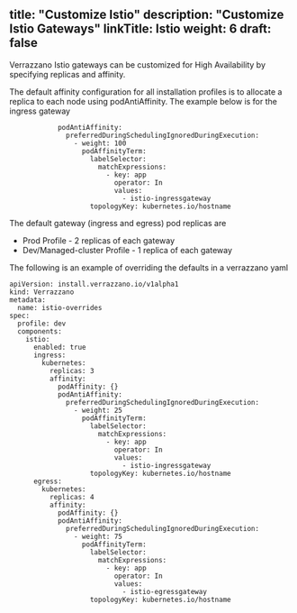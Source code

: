 title: "Customize Istio"
description: "Customize Istio Gateways"
linkTitle: Istio
weight: 6
draft: false
 ---

Verrazzano Istio gateways can be customized for High Availability by specifying replicas and affinity.

The default affinity configuration for all installation profiles is to allocate a replica to each node using podAntiAffinity.
The example below is for the ingress gateway
 ```
             podAntiAffinity:
               preferredDuringSchedulingIgnoredDuringExecution:
                 - weight: 100
                   podAffinityTerm:
                     labelSelector:
                       matchExpressions:
                         - key: app
                           operator: In
                           values:
                             - istio-ingressgateway
                     topologyKey: kubernetes.io/hostname
 ```
The default gateway (ingress and egress) pod replicas are
* Prod Profile                -   2 replicas of each gateway
* Dev/Managed-cluster Profile -   1 replica of each gateway

The following is an example of overriding the defaults in a verrazzano yaml
 ```
 apiVersion: install.verrazzano.io/v1alpha1
 kind: Verrazzano
 metadata:
   name: istio-overrides
 spec:
   profile: dev
   components:
     istio:
       enabled: true
       ingress:
         kubernetes:
           replicas: 3
           affinity:
             podAffinity: {}
             podAntiAffinity:
               preferredDuringSchedulingIgnoredDuringExecution:
                 - weight: 25
                   podAffinityTerm:
                     labelSelector:
                       matchExpressions:
                         - key: app
                           operator: In
                           values:
                             - istio-ingressgateway
                     topologyKey: kubernetes.io/hostname
       egress:
         kubernetes:
           replicas: 4
           affinity:
             podAffinity: {}
             podAntiAffinity:
               preferredDuringSchedulingIgnoredDuringExecution:
                 - weight: 75
                   podAffinityTerm:
                     labelSelector:
                       matchExpressions:
                         - key: app
                           operator: In
                           values:
                             - istio-egressgateway
                     topologyKey: kubernetes.io/hostname
 ```
